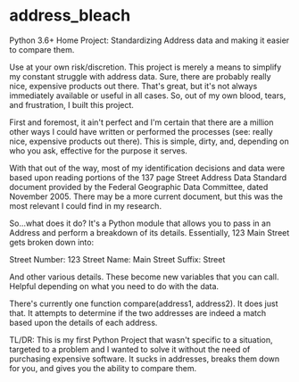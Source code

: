 # address_bleach
Python 3.6+ Home Project: Standardizing Address data and making it easier to compare them.

Use at your own risk/discretion.  This project is merely a means to simplify my constant struggle with address data.
Sure, there are probably really nice, expensive products out there.  That's great, but it's not always immediately
available or useful in all cases.  So, out of my own blood, tears, and frustration, I built this project.

First and foremost, it ain't perfect and I'm certain that there are a million other ways I could have written or performed
the processes (see: really nice, expensive products out there).  This is simple, dirty, and, depending on who you ask,
effective for the purpose it serves.

With that out of the way, most of my identification decisions and data were based upon reading portions of the 137 page
Street Address Data Standard document provided by the Federal Geographic Data Committee, dated November 2005.  There may
be a more current document, but this was the most relevant I could find in my research.

So...what does it do?  It's a Python module that allows you to pass in an Address and perform a breakdown of its details.
Essentially, 123 Main Street gets broken down into:

Street Number: 123
Street Name: Main
Street Suffix: Street

And other various details.  These become new variables that you can call. Helpful depending on what you need to do with
the data.

There's currently one function compare(address1, address2).  It does just that.  It attempts to determine if the two addresses
are indeed a match based upon the details of each address.

TL/DR: This is my first Python Project that wasn't specific to a situation, targeted to a problem and I wanted
to solve it without the need of purchasing expensive software.  It sucks in addresses, breaks them down for you, and gives
you the ability to compare them.
